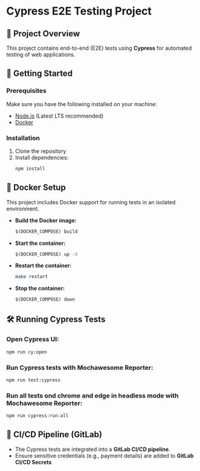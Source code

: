 # Cypress E2E Testing Project

## 📌 Project Overview
This project contains end-to-end (E2E) tests using **Cypress** for automated testing of web applications.

## 🚀 Getting Started

### Prerequisites
Make sure you have the following installed on your machine:
- [Node.js](https://nodejs.org/) (Latest LTS recommended)
- [Docker](https://www.docker.com/)

### Installation
1. Clone the repository
2. Install dependencies:
   ```sh
   npm install
   ```

## 🐳 Docker Setup
This project includes Docker support for running tests in an isolated environment.

- **Build the Docker image:**
  ```sh
  $(DOCKER_COMPOSE) build
  ```
- **Start the container:**
  ```sh
  $(DOCKER_COMPOSE) up -d
  ```
- **Restart the container:**
  ```sh
  make restart
  ```
- **Stop the container:**
  ```sh
  $(DOCKER_COMPOSE) down
  ```

## 🛠 Running Cypress Tests

### Open Cypress UI:
```sh
npm run cy:open
```

### Run Cypress tests with Mochawesome Reporter:
```sh
npm run test:cypress
```

### Run all tests ond chrome and edge in headless mode with Mochawesome Reporter:
```sh
npm run cypress:run:all
```

## 🔄 CI/CD Pipeline (GitLab)
- The Cypress tests are integrated into a **GitLab CI/CD pipeline**.
- Ensure sensitive credentials (e.g., payment details) are added to **GitLab CI/CD Secrets** 

